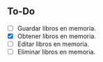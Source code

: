 ## To-Do
- [ ]  Guardar libros en memoria.
- [x] Obtener libros en memoria.
- [ ] Editar libros en memoria.
- [ ] Eliminar libros en memoria.